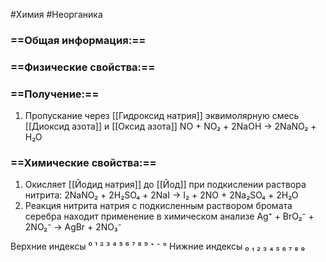 #Химия #Неорганика 
### ==Общая информация:==
### ==Физические свойства:==
### ==Получение:==
1. Пропускание через [[Гидроксид натрия]] эквимолярную смесь [[Диоксид азота]] и [[Оксид азота]]
					NO + NO₂ + 2NaOH → 2NaNO₂ + H₂O
### ==Химические свойства:==
1. Окисляет [[Йодид натрия]] до [[Йод]] при подкислении раствора нитрита:
			2NaNO₂ + 2H₂SO₄ + 2NaI → I₂ + 2NO + 2Na₂SO₄ + 2H₂O
2. Реакция нитрита натрия с подкисленным раствором бромата серебра находит применение в химическом анализе
					Ag⁺ + BrO₂⁻ + 2NO₂⁻ → AgBr + 2NO₃⁻

Верхние индексы ⁰ ¹ ² ³ ⁴ ⁵ ⁶ ⁷ ⁸ ⁹ ⁺ ⁻ °
Нижние индексы ₀ ₁ ₂ ₃ ₄ ₅ ₆ ₇ ₈ ₉ 
